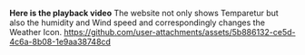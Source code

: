 **Here is the playback video**
The website not only shows Temparetur but also the humidity and Wind speed and correspondingly changes the Weather Icon.
https://github.com/user-attachments/assets/5b886132-ce5d-4c6a-8b08-1e9aa38748cd

